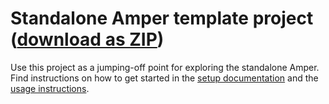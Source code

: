 # Standalone Amper template project ([download as ZIP](https://hoover.fly.dev/download-zip/repo?user=JetBrains&name=amper&branch=HEAD&path=/examples-standalone/new-project-template))

Use this project as a jumping-off point for exploring the standalone Amper.
Find instructions on how to get started in the [setup documentation](../../docs/Setup.md) and the [usage instructions](../../docs/Usage.md#using-amper-from-the-command-line).
